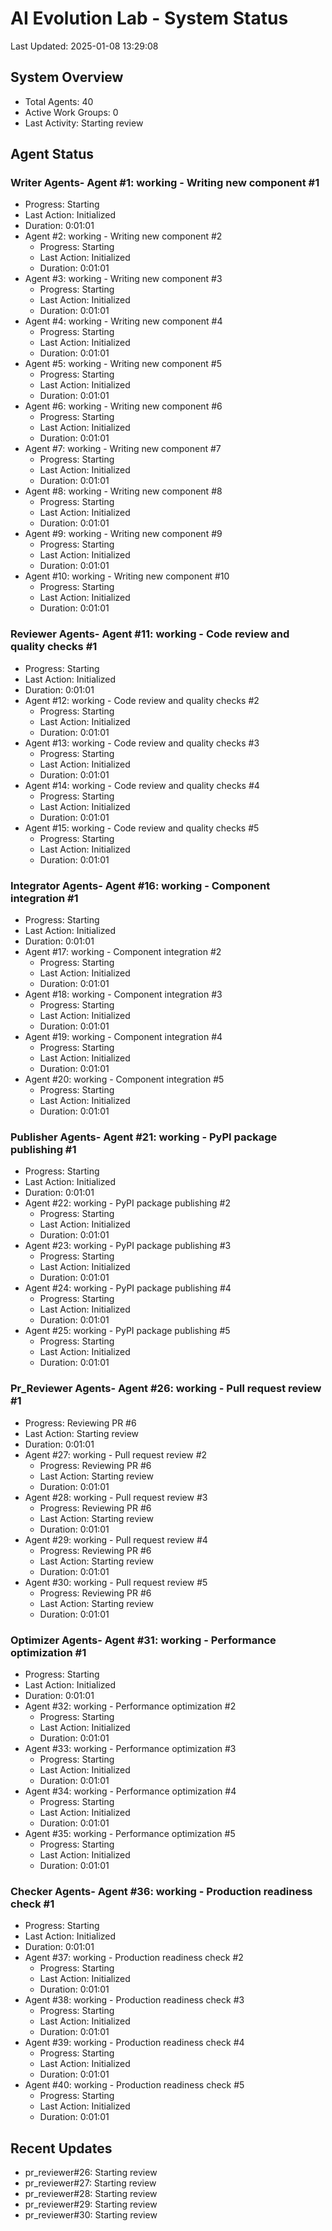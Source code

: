 # AI Evolution Lab - System Status
Last Updated: 2025-01-08 13:29:08

## System Overview
- Total Agents: 40
- Active Work Groups: 0
- Last Activity: Starting review

## Agent Status

### Writer Agents- Agent #1: working - Writing new component #1
  - Progress: Starting
  - Last Action: Initialized
  - Duration: 0:01:01
- Agent #2: working - Writing new component #2
  - Progress: Starting
  - Last Action: Initialized
  - Duration: 0:01:01
- Agent #3: working - Writing new component #3
  - Progress: Starting
  - Last Action: Initialized
  - Duration: 0:01:01
- Agent #4: working - Writing new component #4
  - Progress: Starting
  - Last Action: Initialized
  - Duration: 0:01:01
- Agent #5: working - Writing new component #5
  - Progress: Starting
  - Last Action: Initialized
  - Duration: 0:01:01
- Agent #6: working - Writing new component #6
  - Progress: Starting
  - Last Action: Initialized
  - Duration: 0:01:01
- Agent #7: working - Writing new component #7
  - Progress: Starting
  - Last Action: Initialized
  - Duration: 0:01:01
- Agent #8: working - Writing new component #8
  - Progress: Starting
  - Last Action: Initialized
  - Duration: 0:01:01
- Agent #9: working - Writing new component #9
  - Progress: Starting
  - Last Action: Initialized
  - Duration: 0:01:01
- Agent #10: working - Writing new component #10
  - Progress: Starting
  - Last Action: Initialized
  - Duration: 0:01:01

### Reviewer Agents- Agent #11: working - Code review and quality checks #1
  - Progress: Starting
  - Last Action: Initialized
  - Duration: 0:01:01
- Agent #12: working - Code review and quality checks #2
  - Progress: Starting
  - Last Action: Initialized
  - Duration: 0:01:01
- Agent #13: working - Code review and quality checks #3
  - Progress: Starting
  - Last Action: Initialized
  - Duration: 0:01:01
- Agent #14: working - Code review and quality checks #4
  - Progress: Starting
  - Last Action: Initialized
  - Duration: 0:01:01
- Agent #15: working - Code review and quality checks #5
  - Progress: Starting
  - Last Action: Initialized
  - Duration: 0:01:01

### Integrator Agents- Agent #16: working - Component integration #1
  - Progress: Starting
  - Last Action: Initialized
  - Duration: 0:01:01
- Agent #17: working - Component integration #2
  - Progress: Starting
  - Last Action: Initialized
  - Duration: 0:01:01
- Agent #18: working - Component integration #3
  - Progress: Starting
  - Last Action: Initialized
  - Duration: 0:01:01
- Agent #19: working - Component integration #4
  - Progress: Starting
  - Last Action: Initialized
  - Duration: 0:01:01
- Agent #20: working - Component integration #5
  - Progress: Starting
  - Last Action: Initialized
  - Duration: 0:01:01

### Publisher Agents- Agent #21: working - PyPI package publishing #1
  - Progress: Starting
  - Last Action: Initialized
  - Duration: 0:01:01
- Agent #22: working - PyPI package publishing #2
  - Progress: Starting
  - Last Action: Initialized
  - Duration: 0:01:01
- Agent #23: working - PyPI package publishing #3
  - Progress: Starting
  - Last Action: Initialized
  - Duration: 0:01:01
- Agent #24: working - PyPI package publishing #4
  - Progress: Starting
  - Last Action: Initialized
  - Duration: 0:01:01
- Agent #25: working - PyPI package publishing #5
  - Progress: Starting
  - Last Action: Initialized
  - Duration: 0:01:01

### Pr_Reviewer Agents- Agent #26: working - Pull request review #1
  - Progress: Reviewing PR #6
  - Last Action: Starting review
  - Duration: 0:01:01
- Agent #27: working - Pull request review #2
  - Progress: Reviewing PR #6
  - Last Action: Starting review
  - Duration: 0:01:01
- Agent #28: working - Pull request review #3
  - Progress: Reviewing PR #6
  - Last Action: Starting review
  - Duration: 0:01:01
- Agent #29: working - Pull request review #4
  - Progress: Reviewing PR #6
  - Last Action: Starting review
  - Duration: 0:01:01
- Agent #30: working - Pull request review #5
  - Progress: Reviewing PR #6
  - Last Action: Starting review
  - Duration: 0:01:01

### Optimizer Agents- Agent #31: working - Performance optimization #1
  - Progress: Starting
  - Last Action: Initialized
  - Duration: 0:01:01
- Agent #32: working - Performance optimization #2
  - Progress: Starting
  - Last Action: Initialized
  - Duration: 0:01:01
- Agent #33: working - Performance optimization #3
  - Progress: Starting
  - Last Action: Initialized
  - Duration: 0:01:01
- Agent #34: working - Performance optimization #4
  - Progress: Starting
  - Last Action: Initialized
  - Duration: 0:01:01
- Agent #35: working - Performance optimization #5
  - Progress: Starting
  - Last Action: Initialized
  - Duration: 0:01:01

### Checker Agents- Agent #36: working - Production readiness check #1
  - Progress: Starting
  - Last Action: Initialized
  - Duration: 0:01:01
- Agent #37: working - Production readiness check #2
  - Progress: Starting
  - Last Action: Initialized
  - Duration: 0:01:01
- Agent #38: working - Production readiness check #3
  - Progress: Starting
  - Last Action: Initialized
  - Duration: 0:01:01
- Agent #39: working - Production readiness check #4
  - Progress: Starting
  - Last Action: Initialized
  - Duration: 0:01:01
- Agent #40: working - Production readiness check #5
  - Progress: Starting
  - Last Action: Initialized
  - Duration: 0:01:01


## Recent Updates
- pr_reviewer#26: Starting review
- pr_reviewer#27: Starting review
- pr_reviewer#28: Starting review
- pr_reviewer#29: Starting review
- pr_reviewer#30: Starting review
